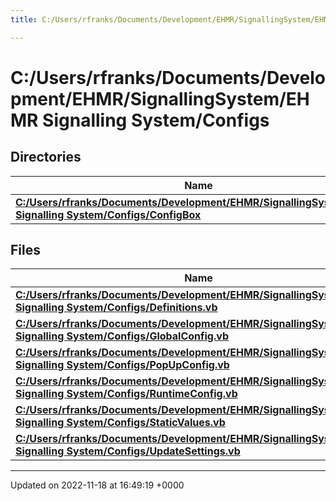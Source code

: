 ```yaml
---
title: C:/Users/rfranks/Documents/Development/EHMR/SignallingSystem/EHMR Signalling System/Configs

---
```


# C:/Users/rfranks/Documents/Development/EHMR/SignallingSystem/EHMR Signalling System/Configs



## Directories

| Name           |
| -------------- |
| **[C:/Users/rfranks/Documents/Development/EHMR/SignallingSystem/EHMR Signalling System/Configs/ConfigBox](/SignallingSystem-doc/mainsystem/Files/dir_595c56e507eac15fe72ef685bde9a1f3/#dir-c:/users/rfranks/documents/development/ehmr/signallingsystem/ehmr-signalling-system/configs/configbox)**  |

## Files

| Name           |
| -------------- |
| **[C:/Users/rfranks/Documents/Development/EHMR/SignallingSystem/EHMR Signalling System/Configs/Definitions.vb](/SignallingSystem-doc/mainsystem/Files/Definitions_8vb/#file-definitions.vb)**  |
| **[C:/Users/rfranks/Documents/Development/EHMR/SignallingSystem/EHMR Signalling System/Configs/GlobalConfig.vb](/SignallingSystem-doc/mainsystem/Files/GlobalConfig_8vb/#file-globalconfig.vb)**  |
| **[C:/Users/rfranks/Documents/Development/EHMR/SignallingSystem/EHMR Signalling System/Configs/PopUpConfig.vb](/SignallingSystem-doc/mainsystem/Files/PopUpConfig_8vb/#file-popupconfig.vb)**  |
| **[C:/Users/rfranks/Documents/Development/EHMR/SignallingSystem/EHMR Signalling System/Configs/RuntimeConfig.vb](/SignallingSystem-doc/mainsystem/Files/RuntimeConfig_8vb/#file-runtimeconfig.vb)**  |
| **[C:/Users/rfranks/Documents/Development/EHMR/SignallingSystem/EHMR Signalling System/Configs/StaticValues.vb](/SignallingSystem-doc/mainsystem/Files/StaticValues_8vb/#file-staticvalues.vb)**  |
| **[C:/Users/rfranks/Documents/Development/EHMR/SignallingSystem/EHMR Signalling System/Configs/UpdateSettings.vb](/SignallingSystem-doc/mainsystem/Files/UpdateSettings_8vb/#file-updatesettings.vb)**  |






-------------------------------

Updated on 2022-11-18 at 16:49:19 +0000
